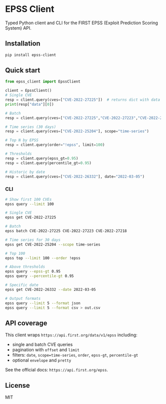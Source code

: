 # EPSS Client

Typed Python client and CLI for the FIRST EPSS (Exploit Prediction Scoring System) API.

## Installation

```bash
pip install epss-client
```

## Quick start

```python
from epss_client import EpssClient

client = EpssClient()
# Single CVE
resp = client.query(cves=["CVE-2022-27225"])  # returns dict with data list
print(resp["data"][0])

# Batch
resp = client.query(cves=["CVE-2022-27225","CVE-2022-27223","CVE-2022-27218"]) 

# Time series (30 days)
resp = client.query(cves=["CVE-2022-25204"], scope="time-series")

# Top N by EPSS
resp = client.query(order="!epss", limit=100)

# Thresholds
resp = client.query(epss_gt=0.95)
resp = client.query(percentile_gt=0.95)

# Historic by date
resp = client.query(cves=["CVE-2022-26332"], date="2022-03-05")
```

### CLI

```bash
# Show first 100 CVEs
epss query --limit 100

# Single CVE
epss get CVE-2022-27225

# Batch
epss batch CVE-2022-27225 CVE-2022-27223 CVE-2022-27218

# Time series for 30 days
epss get CVE-2022-25204 --scope time-series

# Top 100
epss top --limit 100 --order !epss

# Above thresholds
epss query --epss-gt 0.95
epss query --percentile-gt 0.95

# Specific date
epss get CVE-2022-26332 --date 2022-03-05

# Output formats
epss query --limit 5 --format json
epss query --limit 5 --format csv > out.csv
```

## API coverage

This client wraps `https://api.first.org/data/v1/epss` including:
- single and batch CVE queries
- pagination with `offset` and `limit`
- filters: `date`, `scope=time-series`, `order`, `epss-gt`, `percentile-gt`
- optional `envelope` and `pretty`

See the official docs: `https://api.first.org/epss`.

## License

MIT
